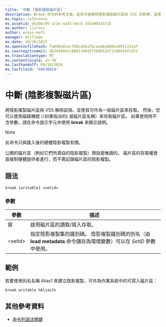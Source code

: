 ```yaml
---
title: '中斷 (陰影複製磁片區) '
description: Break 命令的參考文章，此命令會解除陰影複製磁片區與 VSS 的對應，並使其可作為一般磁片區存取。
ms.topic: reference
ms.assetid: de2b6c95-1c2e-4a43-bec5-341a9014371b
ms.author: lizross
author: eross-msft
manager: mtillman
ms.date: 10/16/2017
ms.openlocfilehash: fa698a91ec7ddcabba7bcaaa6a80dac0831312af
ms.sourcegitcommit: db2d46842c68813d043738d6523f13d8454fc972
ms.translationtype: MT
ms.contentlocale: zh-TW
ms.lasthandoff: 09/10/2020
ms.locfileid: "89630034"
---
```

# <a name="break-shadow-copy-volume"></a>中斷 (陰影複製磁片區) 

將陰影複製磁片區與 VSS 解除區隔，並使其可作為一般磁片區來存取。 然後，您可以使用磁碟機號 (（如果指派的) 或磁片區名稱）來存取磁片區。 如果使用時不含參數，請在命令提示字元中使用 **break** 來顯示說明。

> [!NOTE]
> 此命令只與匯入後的硬體陰影複製有關。
>
> 公開的磁片區（例如它們所源自的陰影複製）預設是唯讀的。 磁片區的存取權會直接對硬體提供者進行，而不需記錄磁片區的陰影複製。

## <a name="syntax"></a>語法

```
break [writable] <setid>
```

### <a name="parameters"></a>參數

| 參數 | 描述 |
| --------- | ----------- |
| 寫 | 啟用磁片區的讀取/寫入存取。 |
| \<setid> | 指定陰影複製集的識別碼。 陰影複製識別碼的別名（由 **load metadata** 命令儲存為環境變數）可以在 *SetID* 參數中使用。 |

## <a name="examples"></a>範例

若要使用別名名稱 Alias1 來建立陰影複製，可作為作業系統中的可寫入磁片區：

```
break writable %Alias1%
```

## <a name="additional-references"></a>其他參考資料

- [命令列語法關鍵](command-line-syntax-key.md)